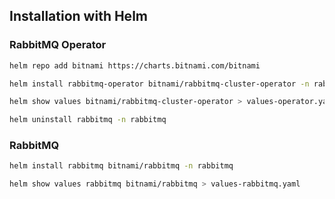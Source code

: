 
## Installation with Helm

### RabbitMQ Operator

```bash
helm repo add bitnami https://charts.bitnami.com/bitnami
```
```bash
helm install rabbitmq-operator bitnami/rabbitmq-cluster-operator -n rabbitmq
```
```bash
helm show values bitnami/rabbitmq-cluster-operator > values-operator.yaml
```
```bash
helm uninstall rabbitmq -n rabbitmq
```

### RabbitMQ

```bash
helm install rabbitmq bitnami/rabbitmq -n rabbitmq 
```
```bash
helm show values rabbitmq bitnami/rabbitmq > values-rabbitmq.yaml
```